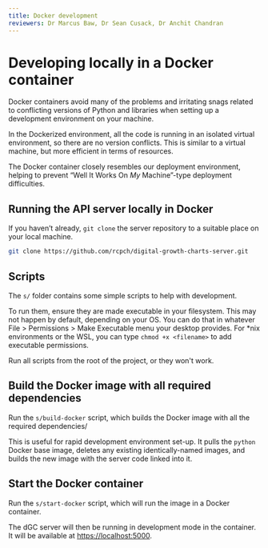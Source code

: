 ```yaml
---
title: Docker development
reviewers: Dr Marcus Baw, Dr Sean Cusack, Dr Anchit Chandran
---
```


# Developing locally in a Docker container

Docker containers avoid many of the problems and irritating snags related to conflicting versions of Python and libraries when setting up a development environment on your machine.

In the Dockerized environment, all the code is running in an isolated virtual environment, so there are no version conflicts. This is similar to a virtual machine, but more efficient in terms of resources.

The Docker container closely resembles our deployment environment, helping to prevent “Well It Works On *My* Machine”-type deployment difficulties.

## Running the API server locally in Docker

If you haven’t already, `git clone` the server repository to a suitable place on your local machine.

```bash
git clone https://github.com/rcpch/digital-growth-charts-server.git
```

## Scripts

The `s/` folder contains some simple scripts to help with development.

To run them, ensure they are made executable in your filesystem. This may not happen by default, depending on your OS. You can do that in whatever File > Permissions > Make Executable menu your desktop provides. For \*nix environments or the WSL, you can type `chmod +x <filename>` to add executable permissions.

Run all scripts from the root of the project, or they won't work.

## Build the Docker image with all required dependencies

Run the `s/build-docker` script, which builds the Docker image with all the required dependencies/

This is useful for rapid development environment set-up. It pulls the `python` Docker base image, deletes any existing identically-named images, and builds the new image with the server code linked into it.

## Start the Docker container

Run the `s/start-docker` script, which will run the image in a Docker container.

The dGC server will then be running in development mode in the container. It will be available at <https://localhost:5000>.
